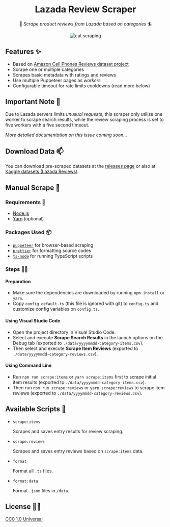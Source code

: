 <!-- markdownlint-disable MD033 -->

<div align='center'>

# Lazada Review Scraper

🚀 _Scrape product reviews from Lazada based on categories_ 🏄‍

![cat scraping](https://media2.giphy.com/media/lnCggcJbfrY8E/source.gif)

</div>

## Features ✨

- Based on [Amazon Cell Phones Reviews dataset project](https://github.com/grikomsn/amazon-cell-phones-reviews)
- Scrape one or multiple categories
- Scrapes basic metadata with ratings and reviews
- Use multiple Puppeteer pages as _workers_
- Configurable timeout for rate limits cooldowns (read more below)

## Important Note 👀

Due to Lazada servers limits _unusual requests_, this scraper only utilize one worker to scrape search results, while the review scraping process is set to five workers with a five second timeout.

_More detailed documentation on this issue coming soon..._

## Download Data 📫

You can download pre-scraped datasets at the [releases page](./releases) or also at [Kaggle datasets (Lazada Reviews)](https://kaggle.com/grikomsn/lazada-reviews).

## Manual Scrape 🔧

### Requirements 📃

- [Node.js](https://nodejs.org/en/)
- [Yarn](https://yarnpkg.com/lang/en/) (optional)

### Packages Used 📦

- [`puppeteer`](https://pptr.dev/) for browser-based scraping
- [`prettier`](https://prettier.io/) for formatting source codes
- [`ts-node`](https://github.com/TypeStrong/ts-node) for running TypeScript scripts

### Steps 👨‍🔬

#### Preparation

- Make sure the dependencies are downloaded by running `npm install` or `yarn`.
- Copy `config.default.ts` (this file is ignored with git) to `config.ts` and customize config variables on `config.ts`.

#### Using Visual Studio Code

- Open the project directory in Visual Studio Code.
- Select and execute **Scrape Search Results** in the launch options on the Debug tab (exported to `./data/yyyymmdd-category-items.csv`).
- Then select and execute **Scrape Item Reviews** (exported to `./data/yyyymmdd-category-reviews.csv`).

#### Using Command Line

- Run `npm run scrape:items` or `yarn scrape:items` first to scrape initial item results (exported to `./data/yyyymmdd-category-items.csv`).
- Then run `npm run scrape:reviews` or `yarn scrape:reviews` to scrape item reviews (exported to `./data/yyyymmdd-category-reviews.csv`).

## Available Scripts 📝

- `scrape:items`

  Scrapes and saves entry results for review scraping.

- `scrape:reviews`

  Scrapes and saves entry reviews based on `scrape:items` data.

- `format`

  Format all `.ts` files.

- `format:data`

  Format `.json` files in `/data`.

## License 👮‍♂️

[CC0 1.0 Universal](./LICENSE)

